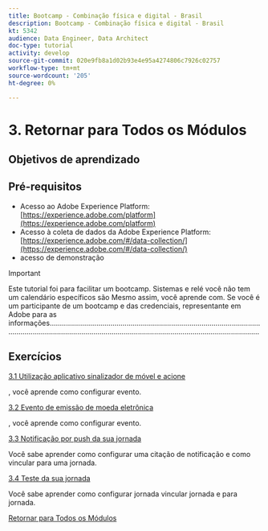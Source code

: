 ```yaml
---
title: Bootcamp - Combinação física e digital - Brasil
description: Bootcamp - Combinação física e digital - Brasil
kt: 5342
audience: Data Engineer, Data Architect
doc-type: tutorial
activity: develop
source-git-commit: 020e9fb8a1d02b93e4e95a4274806c7926c02757
workflow-type: tm+mt
source-wordcount: '205'
ht-degree: 0%

---
```


# 3. Retornar para Todos os Módulos

## Objetivos de aprendizado

## Pré-requisitos

- Acesso ao Adobe Experience Platform:  [https://experience.adobe.com/platform](https://experience.adobe.com/platform)
- Acesso à coleta de dados da Adobe Experience Platform: [https://experience.adobe.com/#/data-collection/](https://experience.adobe.com/#/data-collection/)
- acesso de demonstração

>[!IMPORTANT]
>
>Este tutorial foi para facilitar um bootcamp. Sistemas e relé você não tem um calendário específicos são Mesmo assim, você aprende com. Se você é um participante de um bootcamp e das credenciais, representante em Adobe para as informações....................................................................................................................................................................................................................................

## Exercícios

[3.1 Utilização aplicativo sinalizador de móvel e acione](./ex1.md)

, você aprende como configurar evento.

[3.2 Evento de emissão de moeda eletrônica](./ex2.md)

, você aprende como configurar evento.

[3.3 Notificação por push da sua jornada](./ex3.md)

Você sabe aprender como configurar uma citação de notificação e como vincular para uma jornada.

[3.4 Teste da sua jornada](./ex4.md)

Você sabe aprender como configurar jornada vincular jornada e para jornada.

[Retornar para Todos os Módulos](../../overview.md)
